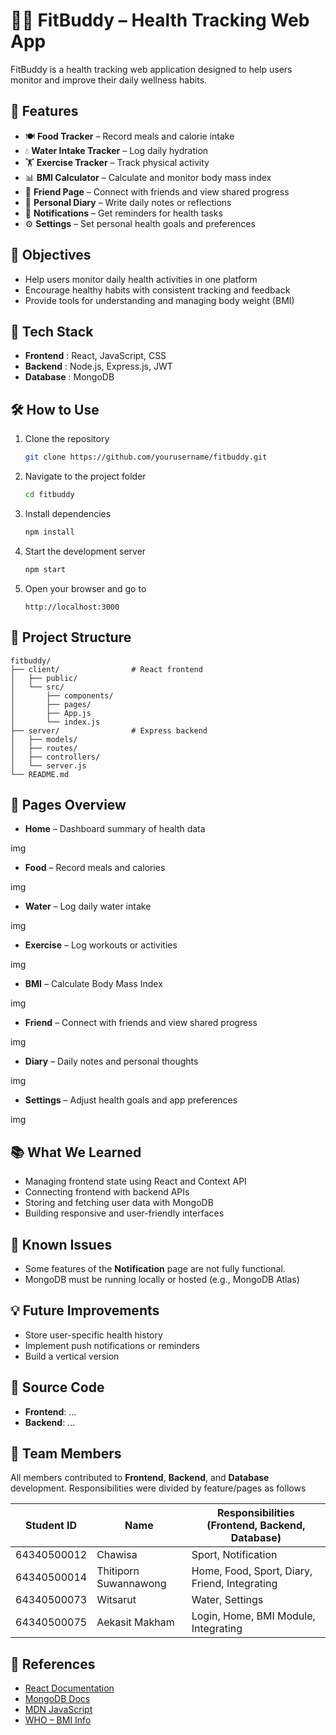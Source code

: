 # 🏃‍♀️ FitBuddy – Health Tracking Web App

FitBuddy is a health tracking web application designed to help users monitor and improve their daily wellness habits.

## 📌 Features

- 🍽️ **Food Tracker** – Record meals and calorie intake  
- 💧 **Water Intake Tracker** – Log daily hydration  
- 🏋️ **Exercise Tracker** – Track physical activity  
- 📊 **BMI Calculator** – Calculate and monitor body mass index
- 👥 **Friend Page** – Connect with friends and view shared progress  
- 📝 **Personal Diary** – Write daily notes or reflections  
- 🔔 **Notifications** – Get reminders for health tasks  
- ⚙️ **Settings** – Set personal health goals and preferences

## 🎯 Objectives

- Help users monitor daily health activities in one platform  
- Encourage healthy habits with consistent tracking and feedback  
- Provide tools for understanding and managing body weight (BMI)  

## 🧠 Tech Stack  

- **Frontend** : React, JavaScript, CSS  
- **Backend** : Node.js, Express.js, JWT
- **Database** : MongoDB  

## 🛠️ How to Use

1. Clone the repository  
   ```bash
   git clone https://github.com/yourusername/fitbuddy.git
    ```

2. Navigate to the project folder

   ```bash
   cd fitbuddy
   ```

3. Install dependencies

   ```bash
   npm install
   ```

4. Start the development server

   ```bash
   npm start
   ```

5. Open your browser and go to

   ```
   http://localhost:3000
   ```

## 📂 Project Structure

```
fitbuddy/
├── client/                # React frontend
│   ├── public/
│   └── src/
│       ├── components/
│       ├── pages/
│       ├── App.js
│       └── index.js
├── server/                # Express backend
│   ├── models/
│   ├── routes/
│   ├── controllers/
│   └── server.js
└── README.md
```

## 🧪 Pages Overview

* **Home** – Dashboard summary of health data

img

* **Food** – Record meals and calories

img

* **Water** – Log daily water intake

img

* **Exercise** – Log workouts or activities

img

* **BMI** – Calculate Body Mass Index

img

* **Friend** – Connect with friends and view shared progress

img

* **Diary** – Daily notes and personal thoughts

img

* **Settings** – Adjust health goals and app preferences

img


## 📚 What We Learned

* Managing frontend state using React and Context API
* Connecting frontend with backend APIs
* Storing and fetching user data with MongoDB
* Building responsive and user-friendly interfaces

## 🧩 Known Issues

* Some features of the **Notification** page are not fully functional.
* MongoDB must be running locally or hosted (e.g., MongoDB Atlas)

## 💡 Future Improvements

* Store user-specific health history
* Implement push notifications or reminders
* Build a vertical version

## 🔗 Source Code

* **Frontend**: ...
* **Backend**: ...


## 👥 Team Members

All members contributed to **Frontend**, **Backend**, and **Database** development. Responsibilities were divided by feature/pages as follows

| Student ID   | Name                   | Responsibilities (Frontend, Backend, Database)  |
|--------------|------------------------|-------------------------------------------------|
| 64340500012  | Chawisa                | Sport, Notification                             |
| 64340500014  | Thitiporn Suwannawong  | Home, Food, Sport, Diary, Friend, Integrating   |
| 64340500073  | Witsarut               | Water, Settings                                 |
| 64340500075  | Aekasit Makham         | Login, Home, BMI Module, Integrating            |


## 📄 References

* [React Documentation](https://reactjs.org)
* [MongoDB Docs](https://www.mongodb.com/docs/)
* [MDN JavaScript](https://developer.mozilla.org/en-US/docs/Web/JavaScript)
* [WHO – BMI Info](https://www.who.int/news-room/fact-sheets/detail/obesity-and-overweight)

